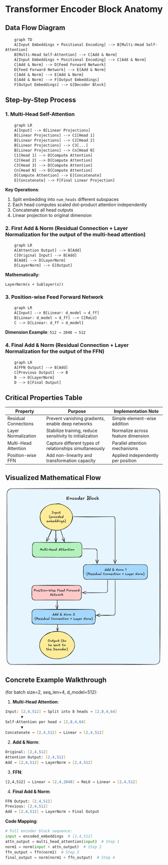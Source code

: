 # Transformer Encoder Block Anatomy

## Data Flow Diagram

```mermaid
    graph TD
    A[Input Embeddings + Positional Encoding] --> B[Multi-Head Self-Attention]
    B[Multi-Head Self-Attention] --> C[Add & Norm]
    A[Input Embeddings + Positional Encoding] --> C[Add & Norm]
    C[Add & Norm] --> D[Feed Forward Network]
    D[Feed Forward Network] --> E[Add & Norm]
    C[Add & Norm] --> E[Add & Norm]
    E[Add & Norm] --> F[Output Embeddings]
    F[Output Embeddings] --> G[Decoder Block]
```

## Step-by-Step Process

### 1. Multi-Head Self-Attention

```mermaid
    graph LR
    A[Input] --> B[Linear Projections]
    B[Linear Projections] --> C1[Head 1]
    B[Linear Projections] --> C2[Head 2]
    B[Linear Projections] --> C3[...]
    B[Linear Projections] --> Cn[Head N]
    C1[Head 1] --> D[Compute Attention]
    C2[Head 2] --> D[Compute Attention]
    C3[Head 3] --> D[Compute Attention]
    Cn[Head N] --> D[Compute Attention]
    D[Compute Attention] --> E[Concatenate]
    E[Concatenate] --> F[Final Linear Projection]
```

**Key Operations**:
1. Split embedding into `num_heads` different subspaces
2. Each head computes scaled dot-product attention independently
3. Concatenate all head outputs
4. Linear projection to original dimension

### 2. First Add & Norm (Residual Connection + Layer Normalization for the output of the multi-head attention)

```mermaid
    graph LR
    A[Attention Output] --> B[Add]
    C[Original Input] --> B[Add]
    B[Add] --> D[LayerNorm]
    D[LayerNorm] --> E[Output]
```

**Mathematically**:
```
LayerNorm(x + Sublayer(x))
```

### 3. Position-wise Feed Forward Network

```mermaid
    graph LR
    A[Input] --> B[Linear: d_model → d_ff]
    B[Linear: d_model → d_ff] --> C[ReLU]
    C --> D[Linear: d_ff → d_model]
```

**Dimension Example**:
`512 → 2048 → 512`

### 4. Final Add & Norm (Residual Connection + Layer Normalization for the output of the FFN)

```mermaid
    graph LR
    A[FFN Output] --> B[Add]
    C[Previous Output] --> B
    B --> D[LayerNorm]
    D --> E[Final Output]
```

## Critical Properties Table

| Property | Purpose | Implementation Note |
|----------|---------|---------------------|
| Residual Connections | Prevent vanishing gradients, enable deep networks | Simple element-wise addition |
| Layer Normalization | Stabilize training, reduce sensitivity to initialization | Normalize across feature dimension |
| Multi-Head Attention | Capture different types of relationships simultaneously | Parallel attention mechanisms |
| Position-wise FFN | Add non-linearity and transformation capacity | Applied independently per position |

## Visualized Mathematical Flow

<img src="../assets/encoder-flow-diagram.png" alt="Transformer Encoder Block" width="500">

## Concrete Example Walkthrough

(for batch size=2, seq_len=4, d_model=512):

1. **Multi-Head Attention**:
```zsh
Input: [2,4,512] → Split into 8 heads → [2,8,4,64]
       ▼
Self-Attention per head → [2,8,4,64]
       ▼
Concatenate → [2,4,512] → Linear → [2,4,512]
```

2. **Add & Norm**:
```zsh
Original: [2,4,512]
Attention Output: [2,4,512]
Add → [2,4,512] → LayerNorm → [2,4,512]
```

3. **FFN**:
```zsh
[2,4,512] → Linear → [2,4,2048] → ReLU → Linear → [2,4,512]
```

4. **Final Add & Norm**:
```zsh
FFN Output: [2,4,512]
Previous: [2,4,512]
Add → [2,4,512] → LayerNorm → Final Output
```

**Code Mapping**:
```python
# Full encoder block sequence:
input = encoded_embeddings  # [2,4,512]
attn_output = multi_head_attention(input)  # Step 1
norm1 = norm(input + attn_output)  # Step 2
ffn_output = ffn(norm1)  # Step 3
final_output = norm(norm1 + ffn_output)  # Step 4
```
